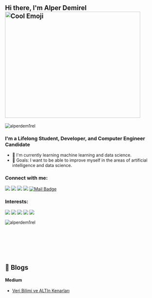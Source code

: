 
## Hi there, I'm Alper Demirel <img src="https://camo.githubusercontent.com/d3359cb00ab0b5ed8f2e1fe3fceb4fbaf3b614340f8c0db99c17b9f50b351770/68747470733a2f2f656d6f6a69732e736c61636b6d6f6a69732e636f6d2f656d6f6a69732f696d616765732f313533313834393433302f343234362f626c6f622d73756e676c61737365732e6769663f31353331383439343330" width="50" height="50" style="width:445px;height:350px;" alt="Cool Emoji">

<p align="left"> <img src="https://komarev.com/ghpvc/?username=alperdem1rel" alt="alperdem1rel" /> </p>

### I'm a Lifelong Student, Developer, and Computer Engineer Candidate 
- 🌱 I'm currently learning machine learning and data science.
- 🥅 Goals: I want to be able to improve myself in the areas of artificial intelligence and data science.

### Connect with me:
[![](https://img.shields.io/badge/linkedin-%230077B5.svg?&style=for-the-badge&logo=linkedin&logoColor=white)](https://www.linkedin.com/in/alperdemirel/)
[![](https://img.shields.io/badge/medium-%2312100E.svg?&style=for-the-badge&logo=medium&logoColor=white)](https://medium.com/@alperdemirel)
[![](https://img.shields.io/badge/datacamp-%03EF62.svg?&style=for-the-badge&logo=datacamp&logoColor=black)](https://www.datacamp.com/profile/alperdemirel)
[![](https://img.shields.io/badge/hackerrank-%2312100E.svg?&style=for-the-badge&logo=hackerrank&logoColor=green)](https://www.hackerrank.com/alperdemirelceng)
[![Mail Badge](https://img.shields.io/badge/alperdemirelceng@gmail.com-c14438?style=for-the-badge&logo=Gmail&logoColor=white&link=mailto:alperdemirelceng@gmail.com)](mailto:alperdemirelceng@gmail.com)

### Interests:
[![](https://img.shields.io/badge/python-cD1?style=for-the-badge&logo=python)]()
[![](https://img.shields.io/badge/pandas-cD1?style=for-the-badge&logo=pandas)]()
[![](https://img.shields.io/badge/numpy-cD1?style=for-the-badge&logo=numpy)]()
[![](https://img.shields.io/badge/Tensorflow-cD1?style=for-the-badge&logo=tensorflow)]()
[![](https://img.shields.io/badge/scikitlearn-cD1?style=for-the-badge&logo=scikit-learn)]()

<img align="left" src="https://github-readme-stats.vercel.app/api/top-langs/?username=alperdem1rel&layout=compact&hide=html" alt="alperdem1rel"/> <br>

<br>
<br>
<br>
<br>
<br/>

## 📕 Blogs

#### Medium
* [Veri Bilimi ve ALTIn Kenarları](https://medium.com/@alperdemirel/veri-bilimi-ve-altin-kenarlar%C4%B1-e1ec4fdce728)

